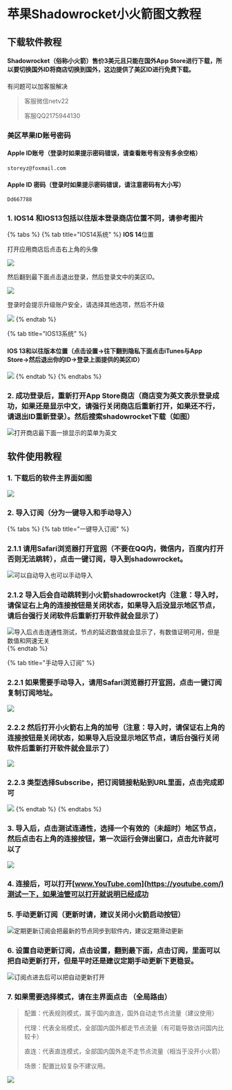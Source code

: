 # 苹果Shadowrocket小火箭图文教程

## 下载软件教程

#### Shadowrocket（俗称小火箭）售价3美元且只能在国外App Store进行下载，所以要切换国外ID将商店切换到国外，这边提供了美区ID进行免费下载。

有问题可以加客服解决

> 客服微信netv22
>
> 客服QQ2175944130

### 美区苹果ID账号密码

#### Apple ID账号（登录时如果提示密码错误，请查看账号有没有多余空格）

```text
storeyz@foxmail.com
```

#### Apple ID 密码（登录时如果提示密码错误，请注意密码有大小写）

```text
Dd667788
```

### 1. IOS14 和IOS13包括以往版本登录商店位置不同，请参考图片

{% tabs %}
{% tab title="IOS14系统" %}
**IOS 14**位置

打开应用商店后点击右上角的头像

![](../.gitbook/assets/app-store-1.jpg)

然后翻到最下面点击退出登录，然后登录文中的美区ID。

![](../.gitbook/assets/app-store-2.jpg)

登录时会提示升级账户安全，请选择其他选项，然后不升级

![](../.gitbook/assets/app-store-3.jpg)
{% endtab %}

{% tab title="IOS13系统" %}
#### IOS 13和以往版本位置（点击设置→往下翻到隐私下面点击iTunes与App Store→然后退出你的ID→登录上面提供的美区ID）

![](../.gitbook/assets/img_2504.png)
{% endtab %}
{% endtabs %}

### 2. 成功登录后，重新打开App Store商店（商店变为英文表示登录成功，如果还是显示中文，请强行关闭商店后重新打开，如果还不行，请退出ID重新登录）。然后搜索shadowrocket下载（如图）

![&#x6253;&#x5F00;&#x5546;&#x5E97;&#x6700;&#x4E0B;&#x9762;&#x4E00;&#x6392;&#x663E;&#x793A;&#x7684;&#x83DC;&#x5355;&#x4E3A;&#x82F1;&#x6587;](../.gitbook/assets/xnip2021-02-28_13-33-09.png)

## 软件使用教程

### 1. 下载后的软件主界面如图

![](../.gitbook/assets/img_0f27be3a6c35-1.jpeg)

### 2. 导入订阅（分为一键导入和手动导入）

{% tabs %}
{% tab title="一键导入订阅" %}
### 2.1.1 请用Safari浏览器打开[官网](https://netv2.top/)（不要在QQ内，微信内，百度内打开否则无法跳转），点击一键订阅，导入到shadowrocket。

![&#x53EF;&#x4EE5;&#x81EA;&#x52A8;&#x5BFC;&#x5165;&#x4E5F;&#x53EF;&#x4EE5;&#x624B;&#x52A8;&#x5BFC;&#x5165;](../.gitbook/assets/img_39616078e7ce-1.jpeg)

### 2.1.2 导入后会自动跳转到小火箭shadowrocket内（注意：导入时，请保证右上角的连接按钮是关闭状态，如果导入后没显示地区节点，请后台强行关闭软件后重新打开软件就会显示了）

![&#x5BFC;&#x5165;&#x540E;&#x70B9;&#x51FB;&#x8FDE;&#x901A;&#x6027;&#x6D4B;&#x8BD5;&#xFF0C;&#x8282;&#x70B9;&#x7684;&#x5EF6;&#x8FDF;&#x6570;&#x503C;&#x5C31;&#x4F1A;&#x663E;&#x793A;&#x4E86;&#xFF0C;&#x6709;&#x6570;&#x503C;&#x8BC1;&#x660E;&#x53EF;&#x7528;&#xFF0C;&#x4F46;&#x662F;&#x6570;&#x503C;&#x548C;&#x7F51;&#x901F;&#x65E0;&#x5173;](../.gitbook/assets/img_50618923a041-1.jpeg)
{% endtab %}

{% tab title="手动导入订阅" %}
### 2.2.1 如果需要手动导入，请用Safari浏览器打开[官网](https://netv2.top/)，点击一键订阅复制订阅地址。

![](../.gitbook/assets/img_39616078e7ce-1.jpeg)

### 2.2.2 然后打开小火箭右上角的加号（注意：导入时，请保证右上角的连接按钮是关闭状态，如果导入后没显示地区节点，请后台强行关闭软件后重新打开软件就会显示了）

![](../.gitbook/assets/img_e4329d7d2a52-1.jpeg)

### 2.2.3 类型选择Subscribe，把订阅链接粘贴到URL里面，点击完成即可

![](../.gitbook/assets/img_c8c6a9f9cc87-1.jpeg)
{% endtab %}
{% endtabs %}

#### 

### 3. 导入后，点击测试连通性，选择一个有效的（未超时）地区节点，然后点击右上角的连接按钮，第一次运行会弹出窗口，点击允许就可以了

![](../.gitbook/assets/dmpr4x.jpg)

### 4. 连接后，可以打开[www.YouTube.com](https://youtube.com/)测试一下，如果油管可以打开就说明已经成功

### 5. 手动更新订阅（更新时请，建议关闭小火箭启动按钮）

![&#x5B9A;&#x671F;&#x66F4;&#x65B0;&#x8BA2;&#x9605;&#x4F1A;&#x628A;&#x6700;&#x65B0;&#x7684;&#x8282;&#x70B9;&#x540C;&#x6B65;&#x5230;&#x8F6F;&#x4EF6;&#x5185;&#xFF0C;&#x5EFA;&#x8BAE;&#x5B9A;&#x671F;&#x6ED1;&#x52A8;&#x66F4;&#x65B0;](../.gitbook/assets/dmf7ti.jpg)

### 6. 设置自动更新订阅，点击设置，翻到最下面，点击订阅，里面可以把自动更新打开，但是平时还是建议定期手动更新下更稳妥。

![&#x8BA2;&#x9605;&#x70B9;&#x8FDB;&#x53BB;&#x540E;&#x53EF;&#x4EE5;&#x628A;&#x81EA;&#x52A8;&#x66F4;&#x65B0;&#x6253;&#x5F00;](../.gitbook/assets/xnip2021-02-28_15-27-46.png)

### 7. 如果需要选择模式，请在主界面点击 （全局路由）

> 配置：代表规则模式，属于国内直连，国外自动走节点流量（建议使用）
>
> 代理：代表全局模式，全部国内国外都走节点流量（有可能导致访问国内比较卡）
>
> 直连：代表直连模式，全部国内国外走不走节点流量（相当于没开小火箭）
>
> 场景：配置比较复杂不建议用。

![](../.gitbook/assets/img_2515.png)

